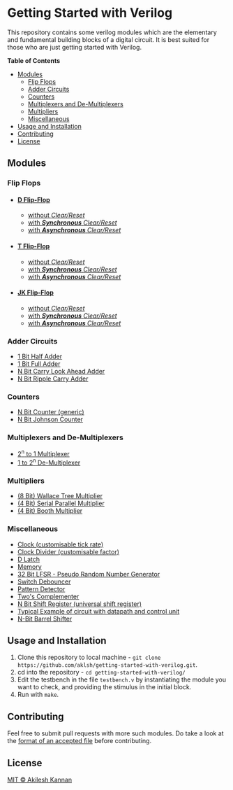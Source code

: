# Getting Started with Verilog

This repository contains some verilog modules which are the elementary and fundamental building blocks of a digital circuit. It is best suited for those who are just getting started with Verilog.

**Table of Contents**
- [Modules](#modules)
  - [Flip Flops](#flip-flops)
  - [Adder Circuits](#adder-circuits)
  - [Counters](#counters)
  - [Multiplexers and De-Multiplexers](#multiplexers-and-de-multiplexers)
  - [Multipliers](#multipliers)
  - [Miscellaneous](#miscellaneous)
- [Usage and Installation](#usage-and-installation)
- [Contributing](#contributing)
- [License](#license)

## Modules
### Flip Flops
-   #### [D Flip-Flop](/FFs/DFF/)
    *   [without *Clear/Reset*](/FFs/DFF/DFF.v)
    *   [with __*Synchronous*__ *Clear/Reset*](/FFs/DFF/DFF_SyncClear.v)
    *   [with __*Asynchronous*__ *Clear/Reset*](/FFs/DFF/DFF_AsyncClear.v)

-   #### [T Flip-Flop](/FFs/TFF.v)
    *   [without *Clear/Reset*](/FFs/TFF/TFF.v)
    *   [with __*Synchronous*__ *Clear/Reset*](/FFs/TFF/TFF_SyncClear.v)
    *   [with __*Asynchronous*__ *Clear/Reset*](/FFs/TFF/TFF_AsyncClear.v)
-   #### [JK Flip-Flop](/FFs/JKFF/)
    *   [without *Clear/Reset*](/FFs/JKFF/JKFF.v)
    *   [with __*Synchronous*__ *Clear/Reset*](/FFs/JKFF/JKFF_SyncClear.v)
    *   [with __*Asynchronous*__ *Clear/Reset*](/FFs/JKFF/JKFF_AsyncClear.v)


### Adder Circuits
*   [1 Bit Half Adder](/Adders/HA.v)
*   [1 Bit Full Adder](/Adders/FA.v)
*   [N Bit Carry Look Ahead Adder](/Adders/nBitCarryLookAheadAdder.v)
*   [N Bit Ripple Carry Adder](/Adders/nBitRippleCarryAdder.v)

### Counters
*   [N Bit Counter (generic)](/Counters/nBitCounter.v)
*   [N Bit Johnson Counter](/Counters/nBitJohnsonCounter.v)

### Multiplexers and De-Multiplexers
*   [2<sup>n</sup> to 1 Multiplexer](/Multiplexers%20and%20De-Multiplexers/mux2nTo1.v)
*   [1 to 2<sup>n</sup> De-Multiplexer](/Multiplexers%20and%20De-Multiplexers/deMUX1To2n.v)

### Multipliers
*   [(8 Bit) Wallace Tree Multiplier](/Multipliers/wallaceTreeMultiplier8Bit.v)
*   [(4 Bit) Serial Parallel Multiplier](/Multipliers/serialParallelMultiplier4Bit.v)
*   [(4 Bit) Booth Multiplier](/Multipliers/boothMultiplier4Bit.v)


### Miscellaneous
*   [Clock (customisable tick rate)](/clock.v)
*   [Clock Divider (customisable factor)](/clkDivider.v)
*   [D Latch](/dLatch.v)
*   [Memory](/memory.v)
*   [32 Bit LFSR - Pseudo Random Number Generator](/lfsr.v)
*   [Switch Debouncer](/switchDebouncer.v)
*   [Pattern Detector](/patternDetector.v)
*   [Two's Complementer](/twoComplementer.v)
*   [N Bit Shift Register (universal shift register)](/nBitShiftRegister.v)
*   [Typical Example of circuit with datapath and control unit](/designExampleDDMano.v)
*   [N-Bit Barrel Shifter](/barrelShifterNBit.v)

## Usage and Installation
1. Clone this repository to local machine - `git clone https://github.com/aklsh/getting-started-with-verilog.git`.
2. cd into the repository - `cd getting-started-with-verilog/`
3. Edit the testbench in the file `testbench.v` by instantiating the module you want to check, and providing the stimulus in the initial block.
4. Run with `make`.

## Contributing
Feel free to submit pull requests with more such modules. Do take a look at the [format of an accepted file](/CONTRIBUTING.md) before contributing.

## License
[MIT © Akilesh Kannan](/LICENSE)
